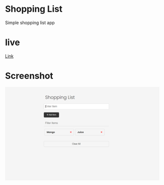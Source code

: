 # Shopping List

Simple shopping list app

# live 

[Link](https://shoppinglistbyaman.netlify.app/)

# Screenshot
![image](https://github.com/amankushwaha100/shopping-list/blob/main/Project%20Image.png)


